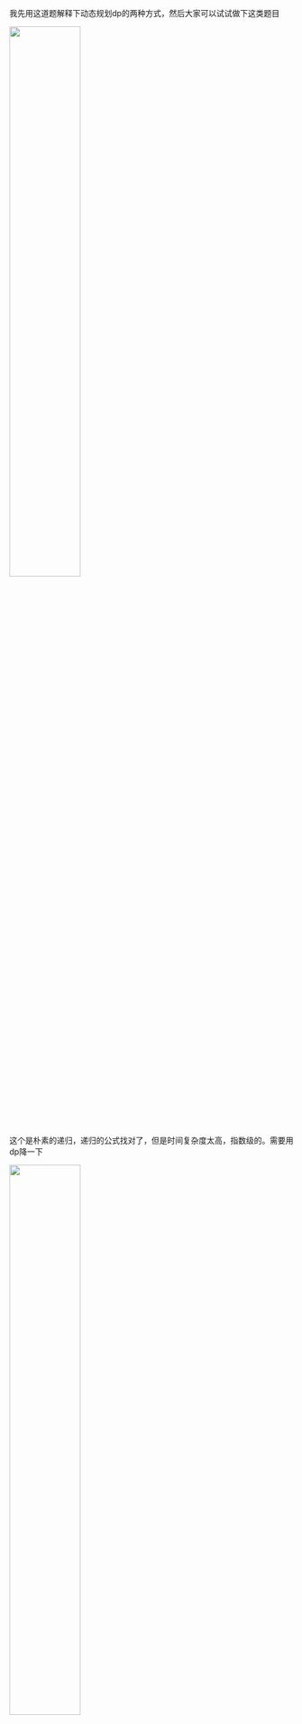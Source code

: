 我先用这道题解释下动态规划dp的两种方式，然后大家可以试试做下这类题目

<img src="https://github.com/Chris0325/leetcode/blob/master/static/naive_recursion.png" width = "50%" />


这个是朴素的递归，递归的公式找对了，但是时间复杂度太高，指数级的。需要用dp降一下

<img src="https://github.com/Chris0325/leetcode/blob/master/static/dp_from_bottom.png" width = "50%" />

dp的第一种方式是自下而上。算跟n相关的时候，对小于n的情况都算完了，事先把结果都记录好，省得再次计算

第二种dp是自上而下，也叫做记忆化搜索。一般都用自下而上的就够了
<img src="https://github.com/Chris0325/leetcode/blob/master/static/dp_from_top.png" width = "50%" />


自上而下这种递归，每次算好的结果要存起来；每次调用前查看一下之前是否算过，如果计算过了，就直接返回之前记忆过的结果

这类题目容易上手哈，而且就这两种思路，基本不需要数据结构的知识[Smirk]

O(1)的算法，是这样的。1、2、4、5的最小公倍数是20，所以每个20都用4个5来表示。小于20的都当base cases，预先算好

<img src="https://github.com/Chris0325/leetcode/blob/master/static/greedy.png" width = "50%" />
